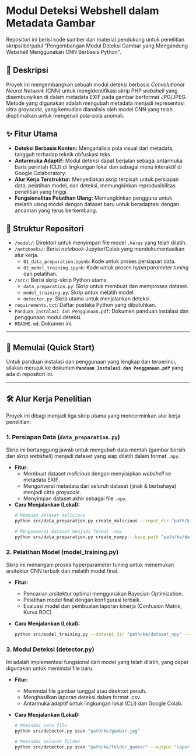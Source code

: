 # Modul Deteksi Webshell dalam Metadata Gambar

Repositori ini berisi kode sumber dan material pendukung untuk penelitian skripsi berjudul "Pengembangan Modul Deteksi Gambar yang Mengandung Webshell Menggunakan CNN Berbasis Python".

## 📖 Deskripsi
Proyek ini mengembangkan sebuah modul deteksi berbasis *Convolutional Neural Network* (CNN) untuk mengidentifikasi skrip PHP *webshell* yang disembunyikan di dalam metadata EXIF pada gambar berformat JPG/JPEG. Metode yang digunakan adalah mengubah metadata menjadi representasi citra *grayscale*, yang kemudian dianalisis oleh model CNN yang telah dioptimalkan untuk mengenali pola-pola anomali.

## ✨ Fitur Utama
- **Deteksi Berbasis Konten:** Menganalisis pola visual dari metadata, tangguh terhadap teknik obfuskasi teks.
- **Antarmuka Adaptif:** Modul deteksi dapat berjalan sebagai antarmuka baris perintah (CLI) di lingkungan lokal dan sebagai menu interaktif di Google Colaboratory.
- **Alur Kerja Terstruktur:** Menyediakan skrip terpisah untuk persiapan data, pelatihan model, dan deteksi, memungkinkan reprodusibilitas penelitian yang tinggi.
- **Fungsionalitas Pelatihan Ulang:** Memungkinkan pengguna untuk melatih ulang model dengan dataset baru untuk beradaptasi dengan ancaman yang terus berkembang.

## 📁 Struktur Repositori
- `/model/`: Direktori untuk menyimpan file model `.keras` yang telah dilatih.
- `/notebooks/`: Berisi *notebook* Jupyter/Colab yang mendokumentasikan alur kerja.
    - `01_data_preparation.ipynb`: Kode untuk proses persiapan data.
    - `02_model_training.ipynb`: Kode untuk proses *hyperparameter tuning* dan pelatihan.
- `/src/`: Berisi skrip-skrip Python utama.
    - `data_preparation.py`: Skrip untuk membuat dan memproses dataset.
    - `model_training.py`: Skrip untuk melatih model.
    - `detector.py`: Skrip utama untuk menjalankan deteksi.
- `requirements.txt`: Daftar pustaka Python yang dibutuhkan.
- `Panduan Instalasi dan Penggunaan.pdf`: Dokumen panduan instalasi dan penggunaan modul deteksi.
- `README.md`: Dokumen ini.

---

## 🚀 Memulai (Quick Start)
Untuk panduan instalasi dan penggunaan yang lengkap dan terperinci, silakan merujuk ke dokumen **`Panduan Instalasi dan Penggunaan.pdf`** yang ada di repositori ini.

---

## 🛠️ Alur Kerja Penelitian
Proyek ini dibagi menjadi tiga skrip utama yang mencerminkan alur kerja penelitian:

### 1. Persiapan Data (`data_preparation.py`)
Skrip ini bertanggung jawab untuk mengubah data mentah (gambar bersih dan skrip *webshell*) menjadi dataset yang siap dilatih dalam format `.npy`.
- **Fitur:**
    - Membuat dataset *malicious* dengan menyisipkan *webshell* ke metadata EXIF.
    - Mengonversi metadata dari seluruh dataset (jinak & berbahaya) menjadi citra *grayscale*.
    - Menyimpan dataset akhir sebagai file `.npy`.
- **Cara Menjalankan (Lokal):**
  ```bash
  # Membuat dataset malicious
  python src/data_preparation.py create_malicious --input_dir "path/ke/gambar/bersih" --webshell_dir "path/ke/webshell" --output_dir "path/output/malicious"

  # Mengonversi dataset menjadi format .npy
  python src/data_preparation.py create_numpy --base_path "path/ke/dataset/utama"


### 2. Pelatihan Model (model_training.py)
Skrip ini menangani proses hyperparameter tuning untuk menemukan arsitektur CNN terbaik dan melatih model final.

- **Fitur:**
    - Pencarian arsitektur optimal menggunakan Bayesian Optimization.
    - Pelatihan model final dengan konfigurasi terbaik.
    - Evaluasi model dan pembuatan laporan kinerja (Confusion Matrix, Kurva ROC).

- **Cara Menjalankan (Lokal):**
  ```bash
  python src/model_training.py --dataset_dir "path/ke/dataset_npy" --output_dir "path/hasil/pelatihan"


### 3. Modul Deteksi (detector.py)
Ini adalah implementasi fungsional dari model yang telah dilatih, yang dapat digunakan untuk memindai file baru.

- **Fitur:**
    - Memindai file gambar tunggal atau direktori penuh.
    - Menghasilkan laporan deteksi dalam format .csv.
    - Antarmuka adaptif untuk lingkungan lokal (CLI) dan Google Colab.

- **Cara Menjalankan (Lokal):**
  ```bash
  # Memindai satu file
  python src/detector.py scan "path/ke/gambar.jpg"

  # Memindai seluruh folder
  python src/detector.py scan "path/ke/folder_gambar" --output "laporan.csv"